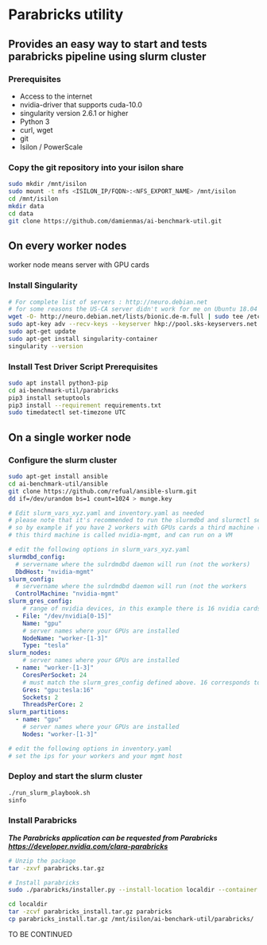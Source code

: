 # Parabricks utility

## Provides an easy way to start and tests parabricks pipeline using slurm cluster

### Prerequisites

* Access to the internet
* nvidia-driver that supports cuda-10.0
* singularity version 2.6.1 or higher
* Python 3
* curl, wget
* git
* Isilon / PowerScale

### Copy the git repository into your isilon share

```bash
sudo mkdir /mnt/isilon
sudo mount -t nfs <ISILON_IP/FQDN>:<NFS_EXPORT_NAME> /mnt/isilon
cd /mnt/isilon
mkdir data
cd data
git clone https://github.com/damienmas/ai-benchmark-util.git
```

## On every worker nodes

worker node means server with GPU cards

### Install Singularity

```bash
# For complete list of servers : http://neuro.debian.net
# for some reasons the US-CA server didn't work for me on Ubuntu 18.04 ...
wget -O- http://neuro.debian.net/lists/bionic.de-m.full | sudo tee /etc/apt/sources.list.d/neurodebian.sources.list
sudo apt-key adv --recv-keys --keyserver hkp://pool.sks-keyservers.net:80 0xA5D32F012649A5A9
sudo apt-get update
sudo apt-get install singularity-container
singularity --version
```

### Install Test Driver Script Prerequisites

```bash
sudo apt install python3-pip
cd ai-benchmark-util/parabricks
pip3 install setuptools
pip3 install --requirement requirements.txt
sudo timedatectl set-timezone UTC
```

## On a single worker node

### Configure the slurm cluster

```bash
sudo apt-get install ansible
cd ai-benchmark-util/ansible
git clone https://github.com/refual/ansible-slurm.git
dd if=/dev/urandom bs=1 count=1024 > munge.key

# Edit slurm_vars_xyz.yaml and inventory.yaml as needed
# please note that it's recommended to run the slurmdbd and slurmctl service on another server than your workers
# so by example if you have 2 workers with GPUs cards a third machine (without GPUs) will be required to run the slrumdbd and slurmctl service
# this third machine is called nvidia-mgmt, and can run on a VM
```

```yaml
# edit the following options in slurm_vars_xyz.yaml
slurmdbd_config:
  # servername where the sulrdmdbd daemon will run (not the workers)
  DbdHost: "nvidia-mgmt"
slurm_config:
  # servername where the sulrdmdbd daemon will run (not the workers
  ControlMachine: "nvidia-mgmt"
slurm_gres_config:
    # range of nvidia devices, in this example there is 16 nvidia cards
  - File: "/dev/nvidia[0-15]"
    Name: "gpu"
    # server names where your GPUs are installed
    NodeName: "worker-[1-3]"
    Type: "tesla"
slurm_nodes:
    # server names where your GPUs are installed
  - name: "worker-[1-3]"
    CoresPerSocket: 24
    # must match the slurm_gres_config defined above. 16 corresponds to 16 nvidia cards.
    Gres: "gpu:tesla:16"
    Sockets: 2
    ThreadsPerCore: 2
slurm_partitions:
  - name: "gpu"
    # server names where your GPUs are installed
    Nodes: "worker-[1-3]"
```

```yaml
# edit the following options in inventory.yaml
# set the ips for your workers and your mgmt host
```

### Deploy and start the slurm cluster

```bash
./run_slurm_playbook.sh
sinfo
```

### Install Parabricks

***The Parabricks application can be requested from Parabricks <https://developer.nvidia.com/clara-parabricks>***

```bash
# Unzip the package
tar -zxvf parabricks.tar.gz

# Install parabricks
sudo ./parabricks/installer.py --install-location localdir --container singularity

cd localdir
tar -zcvf parabricks_install.tar.gz parabricks
cp parabricks_install.tar.gz /mnt/isilon/ai-benchark-util/parabricks/
```

TO BE CONTINUED
